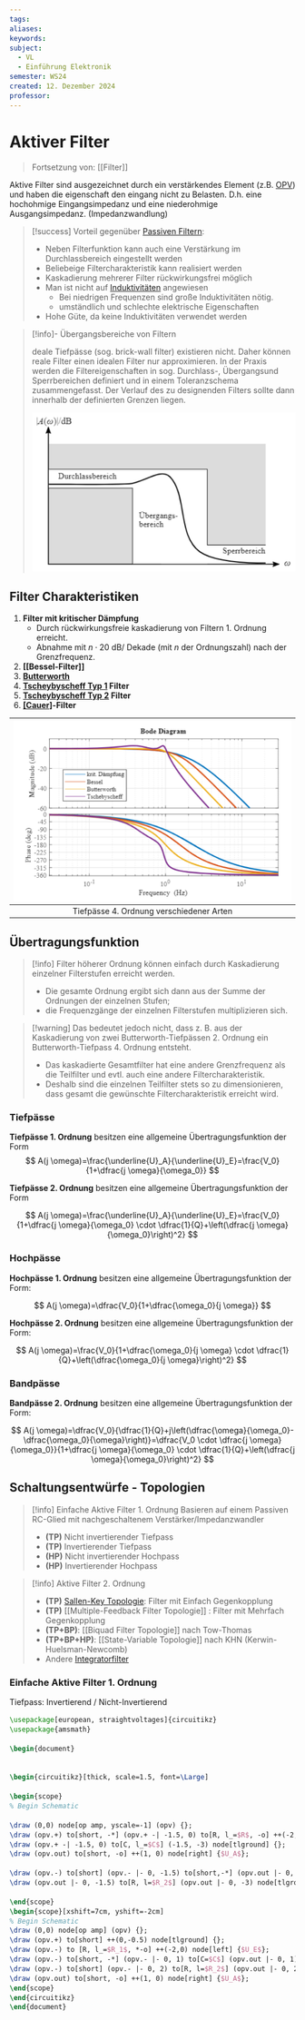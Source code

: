 ```yaml
---
tags: 
aliases: 
keywords: 
subject:
  - VL
  - Einführung Elektronik
semester: WS24
created: 12. Dezember 2024
professor:
---
```

 

# Aktiver Filter

> Fortsetzung von: [[Filter]]

Aktive Filter sind ausgezeichnet durch ein verstärkendes Element (z.B. [OPV](Operations-Verstärker.md)) und haben die eigenschaft den eingang nicht zu Belasten. D.h. eine hochohmige Eingangsimpedanz und eine niederohmige Ausgangsimpedanz. (Impedanzwandlung)

> [!success] Vorteil gegenüber [Passiven Filtern](Passiver%20Filter.md):
> - Neben Filterfunktion kann auch eine Verstärkung im Durchlassbereich eingestellt werden 
> - Beliebeige Filtercharakteristik kann realisiert werden
> - Kaskadierung mehrerer Filter rückwirkungsfrei möglich
> - Man ist nicht auf [Induktivitäten](../Elektrotechnik/Induktivitäten.md) angewiesen
>     - Bei niedrigen Frequenzen sind große Induktivitäten nötig.
>     - umständlich und schlechte elektrische Eigenschaften
> - Hohe Güte, da keine Induktivitäten verwendet werden

> [!info]- Übergangsbereiche von Filtern
> 
> deale Tiefpässe (sog. brick-wall filter) existieren nicht. Daher können reale Filter einen idealen Filter nur approximieren. In der Praxis werden die Filtereigenschaften in sog. Durchlass-, Übergangsund Sperrbereichen definiert und in einem Toleranzschema zusammengefasst. Der Verlauf des zu designenden Filters sollte dann innerhalb der definierten Grenzen liegen.
> 
> ![](assets/Pasted%20image%2020241212004843.png)

## Filter Charakteristiken

1. **Filter mit kritischer Dämpfung**
    - Durch rückwirkungsfreie kaskadierung von Filtern 1. Ordnung erreicht.
    - Abnahme mit $n \cdot 20 \mathrm{~dB} /$ Dekade (mit $n$ der Ordnungszahl) nach der Grenzfrequenz.
2. **[[Bessel-Filter]]**
3. **[Butterworth](Butterworth%20Filter%20Charakteristik.md)**
4. **[Tscheybyscheff Typ 1](Tscheybyscheff%20Filter%20Charakteristik.md#Typ%201) Filter**
5. **[Tscheybyscheff Typ 2](Tscheybyscheff%20Filter%20Charakteristik.md#Typ%202) Filter**
6. **[[Cauer]](Elliptischer)-Filter**

| ![](assets/Pasted%20image%2020241212005303.png) |
|:-----------------------------------------------:|
|    Tiefpässe 4. Ordnung verschiedener Arten     |

## Übertragungsfunktion

> [!info] Filter höherer Ordnung können einfach durch Kaskadierung einzelner Filterstufen erreicht werden.
> - Die gesamte Ordnung ergibt sich dann aus der Summe der Ordnungen der einzelnen Stufen;
> - die Frequenzgänge der einzelnen Filterstufen multiplizieren sich.


> [!warning] Das bedeutet jedoch nicht, dass z. B. aus der Kaskadierung von zwei Butterworth-Tiefpässen 2. Ordnung ein Butterworth-Tiefpass 4. Ordnung entsteht.
>- Das kaskadierte Gesamtfilter hat eine andere Grenzfrequenz als die Teilfilter und evtl. auch eine andere Filtercharakteristik.
> - Deshalb sind die einzelnen Teilfilter stets so zu dimensionieren, dass gesamt die gewünschte Filtercharakteristik erreicht wird.

### Tiefpässe

**Tiefpässe 1. Ordnung** besitzen eine allgemeine Übertragungsfunktion der Form
$$
A(j \omega)=\frac{\underline{U}_A}{\underline{U}_E}=\frac{V_0}{1+\dfrac{j \omega}{\omega_0}}
$$

**Tiefpässe 2. Ordnung** besitzen eine allgemeine Übertragungsfunktion der Form

$$
A(j \omega)=\frac{\underline{U}_A}{\underline{U}_E}=\frac{V_0}{1+\dfrac{j \omega}{\omega_0} \cdot \dfrac{1}{Q}+\left(\dfrac{j \omega}{\omega_0}\right)^2}
$$

### Hochpässe

**Hochpässe 1. Ordnung** besitzen eine allgemeine Übertragungsfunktion der Form:

$$
A(j \omega)=\dfrac{V_0}{1+\dfrac{\omega_0}{j \omega}}
$$

**Hochpässe 2. Ordnung** besitzen eine allgemeine Übertragungsfunktion der Form:

$$
A(j \omega)=\frac{V_0}{1+\dfrac{\omega_0}{j \omega} \cdot \dfrac{1}{Q}+\left(\dfrac{\omega_0}{j \omega}\right)^2}
$$

### Bandpässe

**Bandpässe 2. Ordnung** besitzen eine allgemeine Übertragungsfunktion der Form:

$$
A(j \omega)=\dfrac{V_0}{\dfrac{1}{Q}+j\left(\dfrac{\omega}{\omega_0}-\dfrac{\omega_0}{\omega}\right)}=\dfrac{V_0 \cdot \dfrac{j \omega}{\omega_0}}{1+\dfrac{j \omega}{\omega_0} \cdot \dfrac{1}{Q}+\left(\dfrac{j \omega}{\omega_0}\right)^2} 
$$

## Schaltungsentwürfe - Topologien

> [!info] Einfache Aktive Filter 1. Ordnung
> Basieren auf einem Passiven RC-Glied mit nachgeschaltenem Verstärker/Impedanzwandler
>
> - **(TP)** Nicht invertierender Tiefpass
> - **(TP)** Invertierender Tiefpass 
> - **(HP)** Nicht invertierender Hochpass
> - **(HP)** Invertierender Hochpass


> [!info] Aktive Filter 2. Ordnung
> - **(TP)** [Sallen-Key Topologie](Sallen-Key%20Filter%20Topologie.md): Filter mit Einfach Gegenkopplung
> - **(TP)** [[Multiple-Feedback Filter Topologie]] : Filter mit Mehrfach Gegenkopplung
> - **(TP+BP)**: [[Biquad Filter Topologie]] nach Tow-Thomas
> - **(TP+BP+HP)**: [[State-Variable Topologie]] nach KHN (Kerwin-Huelsman-Newcomb)
> - Andere [Integratorfilter](OPV-Integrator.md#Integratorfilter)

### Einfache Aktive Filter 1. Ordnung

Tiefpass: Invertierend / Nicht-Invertierend

```tikz
\usepackage[european, straightvoltages]{circuitikz}
\usepackage{amsmath}

\begin{document}


\begin{circuitikz}[thick, scale=1.5, font=\Large]

\begin{scope}
% Begin Schematic

\draw (0,0) node[op amp, yscale=-1] (opv) {};
\draw (opv.+) to[short, -*] (opv.+ -| -1.5, 0) to[R, l_=$R$, -o] ++(-2,0) node[left] {$U_E$};
\draw (opv.+ -| -1.5, 0) to[C, l_=$C$] (-1.5, -3) node[tlground] {};
\draw (opv.out) to[short, -o] ++(1, 0) node[right] {$U_A$};

\draw (opv.-) to[short] (opv.- |- 0, -1.5) to[short,-*] (opv.out |- 0, -1.5) to[R, l_=$R_1$] ++(0,1.5) to[short, *-] (opv.out);
\draw (opv.out |- 0, -1.5) to[R, l=$R_2$] (opv.out |- 0, -3) node[tlground] {};

\end{scope}
\begin{scope}[xshift=7cm, yshift=-2cm]
% Begin Schematic
\draw (0,0) node[op amp] (opv) {};
\draw (opv.+) to[short] ++(0,-0.5) node[tlground] {};
\draw (opv.-) to [R, l_=$R_1$, *-o] ++(-2,0) node[left] {$U_E$};
\draw (opv.-) to[short, -*] (opv.- |- 0, 1) to[C=$C$] (opv.out |- 0, 1) to[short, *-] ++(0,-1) to[short](opv.out);
\draw (opv.-) to[short] (opv.- |- 0, 2) to[R, l=$R_2$] (opv.out |- 0, 2) to[short] ++(0,-1) to[short, -*](opv.out);
\draw (opv.out) to[short, -o] ++(1, 0) node[right] {$U_A$};
\end{scope}
\end{circuitikz}
\end{document}
```
